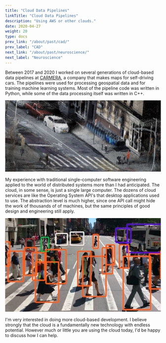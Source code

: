 ```yaml
---
title: "Cloud Data Pipelines"
linkTitle: "Cloud Data Pipelines"
description: "Using AWS or other clouds."
date: 2020-04-27
weight: 20
type: docs
prev_link: "/about/past/cad/"
prev_label: "CAD"
next_link: "/about/past/neuroscience/"
next_label: "Neuroscience"
---
```


Between 2017 and 2020 I worked on several generations of cloud-based data
pipelines at [CARMERA](https://carmera.com), a company that makes maps for
self-driving cars. The pipelines were used for processing geospatial data and
for training machine learning systems. Most of the pipeline code was written in
Python, while some of the data processing itself was written in C++. 


![Carmera 1](carmera-1.jpg)

My experience with traditional single-computer software engineering applied
to the world of distributed systems more than I had anticipated. The cloud,
in some sense, is just a single large computer. The dozens of cloud
services are like the Operating System API's that desktop applications used
to use. The abstraction level is much higher, since one API call might hide
the work of thousands of of machines, but the same principles of good
design and engineering still apply.

![Carmera 2](carmera-2.jpg)

I'm very interested in doing more cloud-based development. I believe
strongly that the cloud is a fundamentally new technology with endless
potential. However much or little you are using the cloud today, I'd be
happy to discuss how I can help.
